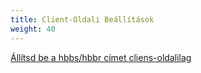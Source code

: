```yaml
---
title: Client-Oldali Beállítások
weight: 40
---
```


[Állítsd be a hbbs/hbbr címet cliens-oldalilag](docs/hu/self-host/install/#step-3--set-hbbshbbr-address-on-client-side)